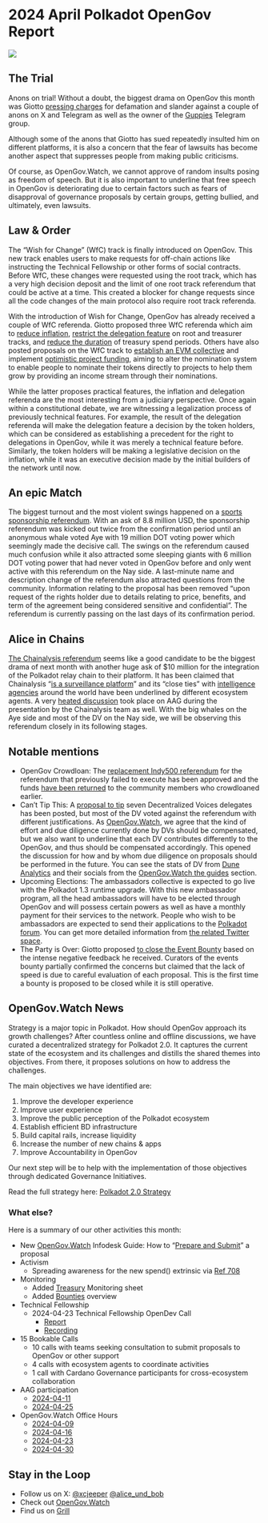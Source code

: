 # 2024 April Polkadot OpenGov Report
![](/img/2024-04-governance-report/shrimps.png)

## The Trial

Anons on trial! Without a doubt, the biggest drama on OpenGov this month was Giotto [pressing charges](https://twitter.com/giottodf/status/1783283026019135668) for defamation and slander against a couple of anons on X and Telegram as well as the owner of the [Guppies](https://t.me/dotguppies) Telegram group.

Although some of the anons that Giotto has sued repeatedly insulted him on different platforms, it is also a concern that the fear of lawsuits has become another aspect that suppresses people from making public criticisms.

Of course, as OpenGov.Watch, we cannot approve of random insults posing as freedom of speech. But it is also important to underline that free speech in OpenGov is deteriorating due to certain factors such as fears of disapproval of governance proposals by certain groups, getting bullied, and ultimately, even lawsuits.

## Law & Order

The “Wish for Change” (WfC) track is finally introduced on OpenGov. This new track enables users to make requests for off-chain actions like instructing the Technical Fellowship or other forms of social contracts. Before WfC, these changes were requested using the root track, which has a very high decision deposit and the limit of one root track referendum that could be active at a time. This created a blocker for change requests since all the code changes of the main protocol also require root track referenda.

With the introduction of Wish for Change, OpenGov has already received a couple of WfC referenda. Giotto proposed three WfC referenda which aim to [reduce inflation](https://polkadot.subsquare.io/referenda/706), [restrict the delegation feature](https://polkadot.subsquare.io/referenda/702) on root and treasurer tracks, and [reduce the duration](https://polkadot.subsquare.io/referenda/705) of treasury spend periods. Others have also posted proposals on the WfC track to [establish an EVM collective](https://polkadot.subsquare.io/referenda/704) and implement [optimistic project funding](https://polkadot.subsquare.io/referenda/712), aiming to alter the nomination system to enable people to nominate their tokens directly to projects to help them grow by providing an income stream through their nominations.

While the latter proposes practical features, the inflation and delegation referenda are the most interesting from a judiciary perspective. Once again within a constitutional debate, we are witnessing a legalization process of previously technical features. For example, the result of the delegation referenda will make the delegation feature a decision by the token holders, which can be considered as establishing a precedent for the right to delegations in OpenGov, while it was merely a technical feature before. Similarly, the token holders will be making a legislative decision on the inflation, while it was an executive decision made by the initial builders of the network until now.

## An epic Match

The biggest turnout and the most violent swings happened on a [sports sponsorship referendum](https://polkadot.subsquare.io/referenda/644). With an ask of 8.8 million USD, the sponsorship referendum was kicked out twice from the confirmation period until an anonymous whale voted Aye with 19 million DOT voting power which seemingly made the decisive call. The swings on the referendum caused much confusion while it also attracted some sleeping giants with 6 million DOT voting power that had never voted in OpenGov before and only went active with this referendum on the Nay side. A last-minute name and description change of the referendum also attracted questions from the community. Information relating to the proposal has been removed “upon request of the rights holder due to details relating to price, benefits, and term of the agreement being considered sensitive and confidential”. The referendum is currently passing on the last days of its confirmation period.

## Alice in Chains

[The Chainalysis referendum](https://polkadot.subsquare.io/referenda/684) seems like a good candidate to be the biggest drama of next month with another huge ask of $10 million for the integration of the Polkadot relay chain to their platform. It has been claimed that Chainalysis “[is a surveillance platform](https://twitter.com/saxemberg/status/1781546776702386393)” and its “close ties” with [intelligence agencies](https://twitter.com/TugyTur/status/1781740481749061635) around the world have been underlined by different ecosystem agents. A very [heated discussion](https://x.com/TheKusamarian/status/1783866123441656000) took place on AAG during the presentation by the Chainalysis team as well. With the big whales on the Aye side and most of the DV on the Nay side, we will be observing this referendum closely in its following stages.

## Notable mentions

- OpenGov Crowdloan: The [replacement Indy500 referendum](https://polkadot.subsquare.io/referenda/616) for the referendum that previously failed to execute has been approved and the funds [have been returned](https://polkadot.subscan.io/transfer?extrinsic=20398862-5) to the community members who crowdloaned earlier.
- Can’t Tip This: A [proposal to tip](https://polkadot.subsquare.io/referenda/637) seven Decentralized Voices delegates has been posted, but most of the DV voted against the referendum with different justifications. As [OpenGov.Watch](http://OpenGov.Watch), we agree that the kind of effort and due diligence currently done by DVs should be compensated, but we also want to underline that each DV contributes differently to the OpenGov, and thus should be compensated accordingly. This opened the discussion for how and by whom due diligence on proposals should be performed in the future. You can see the stats of DV from [Dune Analytics](https://dune.com/substrate/polkadot-and-kusama-decentralized-voices) and their socials from the [OpenGov.Watch the guides](https://www.opengov.watch/decentralized-voices) section.
- Upcoming Elections: The ambassadors collective is expected to go live with the Polkadot 1.3 runtime upgrade. With this new ambassador program, all the head ambassadors will have to be elected through OpenGov and will possess certain powers as well as have a monthly payment for their services to the network. People who wish to be ambassadors are expected to send their applications to the [Polkadot forum](https://forum.polkadot.network/c/ambassador-programme/30). You can get more detailed information from [the related Twitter space](https://twitter.com/i/spaces/1ynJOyokXBvKR).
- The Party is Over: Giotto proposed [to close the Event Bounty](https://polkadot.polkassembly.io/referenda/691) based on the intense negative feedback he received. Curators of the events bounty partially confirmed the concerns but claimed that the lack of speed is due to careful evaluation of each proposal. This is the first time a bounty is proposed to be closed while it is still operative.

## OpenGov.Watch News

Strategy is a major topic in Polkadot. How should OpenGov approach its growth challenges? After countless online and offline discussions, we have curated a decentralized strategy for Polkadot 2.0. It captures the current state of the ecosystem and its challenges and distills the shared themes into objectives. From there, it proposes solutions on how to address the challenges.

The main objectives we have identified are:

1. Improve the developer experience
2. Improve user experience
3. Improve the public perception of the Polkadot ecosystem
4. Establish efficient BD infrastructure
5. Build capital rails, increase liquidity
6. Increase the number of new chains & apps
7. Improve Accountability in OpenGov

Our next step will be to help with the implementation of those objectives through dedicated Governance Initiatives.

Read the full strategy here: [Polkadot 2.0 Strategy](https://opengovwatch.notion.site/Polkadot-2-0-Strategy-264b338f38184248acbf630879f8386f?pvs=74)

### What else?

Here is a summary of our other activities this month:

- New [OpenGov.Watch](http://OpenGov.Watch) Infodesk Guide: How to “[Prepare and Submit](https://www.opengov.watch/guides/proposals_prepare_submit)” a proposal
- Activism
    - Spreading awareness for the new spend() extrinsic via [Ref 708](https://polkadot.subsquare.io/referenda/708)
- Monitoring
    - Added [Treasury](https://docs.google.com/spreadsheets/d/1itB8Mj1zDoE1-94QZfKi_yPUnHqxyXOO-aOfA9tFeII/edit#gid=386637000) Monitoring sheet
    - Added [Bounties](https://docs.google.com/spreadsheets/d/1itB8Mj1zDoE1-94QZfKi_yPUnHqxyXOO-aOfA9tFeII/edit#gid=1976913229) overview
- Technical Fellowship
    - 2024-04-23 Technical Fellowship OpenDev Call
        - [Report](https://forum.polkadot.network/t/2024-04-23-technical-fellowship-opendev-call/7592)
        - [Recording](https://www.youtube.com/watch?v=n6U-UbX546E)
- 15 Bookable Calls
    - 10 calls with teams seeking consultation to submit proposals to OpenGov or other support
    - 4 calls with ecosystem agents to coordinate activities
    - 1 call with Cardano Governance participants for cross-ecosystem collaboration
- AAG participation
    - [2024-04-11](https://www.youtube.com/watch?v=KlHH7Dskrg4)
    - [2024-04-25](https://www.youtube.com/watch?v=zWu7ZBDzl_Q)
- OpenGov.Watch Office Hours
    - [2024-04-09](https://twitter.com/i/spaces/1BRJjPLbqLZKw)
    - [2024-04-16](https://twitter.com/i/spaces/1jMJgmqnEWPKL)
    - [2024-04-23](https://twitter.com/i/spaces/1mrxmynWmOWxy)
    - [2024-04-30](https://twitter.com/i/spaces/1LyxBnyEXVExN)

## Stay in the Loop

- Follow us on X: [@xcjeeper](https://twitter.com/xcjeeper) [@alice_und_bob](https://twitter.com/alice_und_bob)
- Check out [OpenGov.Watch](https://www.opengov.watch/)
- Find us on [Grill](https://grillapp.net/12859?ref=9409)